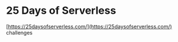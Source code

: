 # 25 Days of Serverless

[https://25daysofserverless.com/](https://25daysofserverless.com/) challenges
